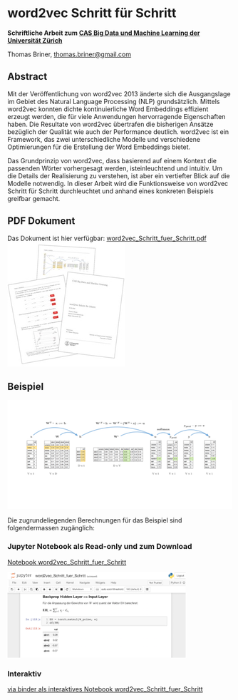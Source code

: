 # word2vec Schritt für Schritt

**Schriftliche Arbeit zum [CAS Big Data und Machine Learning der Universität Zürich](http://www.ifi.uzh.ch/de/studies/cas.html)**

Thomas Briner, thomas.briner@gmail.com

## Abstract

Mit der Veröffentlichung von word2vec 2013 änderte sich die Ausgangslage im Gebiet des Natural Language Processing (NLP) grundsätzlich.
Mittels word2vec konnten dichte kontinuierliche Word Embeddings effizient erzeugt werden, die für viele Anwendungen hervorragende
Eigenschaften haben. Die Resultate von word2vec übertrafen die bisherigen Ansätze bezüglich der Qualität wie auch der Performance deutlich.
word2vec ist ein Framework, das zwei unterschiedliche Modelle und verschiedene Optimierungen
für die Erstellung der Word Embeddings bietet.

Das Grundprinzip von word2vec, dass basierend auf einem Kontext die passenden Wörter vorhergesagt werden, isteinleuchtend und intuitiv.
Um die Details der Realisierung zu verstehen, ist aber ein vertiefter Blick auf die Modelle notwendig.
In dieser Arbeit wird die Funktionsweise von word2vec Schritt für Schritt durchleuchtet und anhand eines konkreten Beispiels greifbar gemacht.
## PDF Dokument

Das Dokument ist hier verfügbar: [word2vec_Schritt_fuer_Schritt.pdf](https://github.com/thomasbriner/word2vec-Schritt-fuer-Schritt/raw/master/word2vec_Schritt_fuer_Schritt.pdf)
<br>
<a href="https://github.com/thomasbriner/word2vec-Schritt-fuer-Schritt/raw/master/word2vec_Schritt_fuer_Schritt.pdf">
<img src="https://github.com/thomasbriner/word2vec-Schritt-fuer-Schritt/blob/master/images/pdf_icon.jpg" width="263" height="280" title="PDF Dokument">
</a>



## Beispiel

<img src="https://github.com/thomasbriner/word2vec-Schritt-fuer-Schritt/raw/master/images/forward.png" width="700" height="245" title="Beispiel">

Die zugrundeliegenden Berechnungen für das Beispiel sind folgendermassen zugänglich:

### Jupyter Notebook als Read-only und zum Download
[Notebook word2vec_Schritt_fuer_Schritt](https://github.com/thomasbriner/word2vec-Schritt-fuer-Schritt/blob/master/word2vec_Schritt_fuer_Schritt.ipynb)

<img src="https://github.com/thomasbriner/word2vec-Schritt-fuer-Schritt/blob/master/images/Ausschnitt_Notebook.png" width="400" height="192" title="Jupyter Notebook">


### Interaktiv
[via binder als interaktives Notebook word2vec_Schritt_fuer_Schritt](https://mybinder.org/v2/gh/thomasbriner/word2vec-Schritt-fuer-Schritt/master?filepath=word2vec_Schritt_fuer_Schritt.ipynb)

